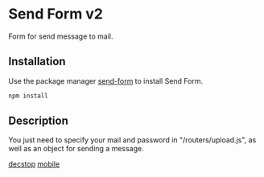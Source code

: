 # Send Form v2

Form for send message to mail.

## Installation

Use the package manager [send-form](https://github.com/devashtar/send-form-v2.git) to install Send Form.

```bash
npm install
```

## Description
You just need to specify your mail and password in "/routers/upload.js", as well as an object for sending a message.

[decstop](./desctop-app.jpg)
[mobile](./mobile-app.jpg)
